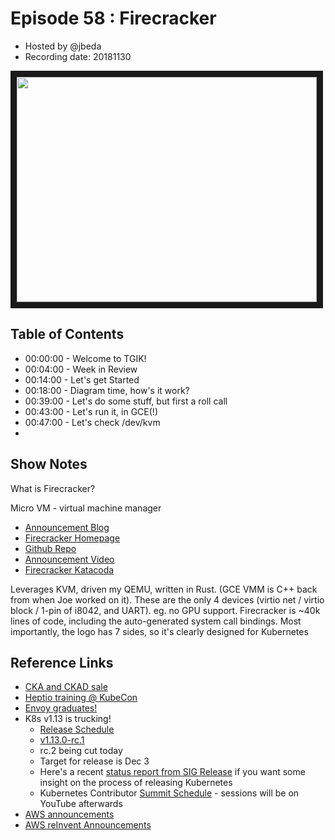# Episode 58 : Firecracker

- Hosted by @jbeda 
- Recording date: 20181130


<!--- Thumbnailed embed of the video, n8Xo_ghCIOSY is the video id from the youtube url --->

<a href="https://www.youtube.com/watch?v=JU-zp1dTC58
" target="_blank"><img src="http://img.youtube.com/vi/JU-zp1dTC58/hqdefault.jpg" width="480" height="360" border="10" /></a>

## Table of Contents

- 00:00:00 - Welcome to TGIK!
- 00:04:00 - Week in Review
- 00:14:00 - Let's get Started
- 00:18:00 - Diagram time, how's it work?
- 00:39:00 - Let's do some stuff, but first a roll call
- 00:43:00 - Let's run it, in GCE(!)
- 00:47:00 - Let's check /dev/kvm
- 

## Show Notes

What is Firecracker?

Micro VM - virtual machine manager 
- [Announcement Blog](https://aws.amazon.com/blogs/aws/firecracker-lightweight-virtualization-for-serverless-computing/)
- [Firecracker Homepage](https://firecracker-microvm.github.io/)
- [Github Repo](https://github.com/firecracker-microvm/firecracker)
- [Announcement Video](https://www.youtube.com/watch?v=femopq3JWJg)
- [Firecracker Katacoda](https://www.katacoda.com/firecracker-microvm/scenarios/getting-started)

Leverages KVM, driven my QEMU, written in Rust. (GCE VMM is C++ back from when Joe worked on it). 
These are the only 4 devices (virtio net / virtio block / 1-pin of i8042, and UART). eg. no GPU support.
Firecracker is ~40k lines of code, including the auto-generated system call bindings. 
Most importantly, the logo has 7 sides, so it's clearly designed for Kubernetes

## Reference Links

* [CKA and CKAD sale](https://training.linuxfoundation.org/cyber-monday-2018/)
* [Heptio training @ KubeCon](https://www.eventbrite.com/e/intro-to-containers-and-kubernetes-seattle-tickets-50999092659)
* [Envoy graduates!](https://blog.envoyproxy.io/envoy-graduates-a6f71879852e)
* K8s v1.13 is trucking!
  * [Release Schedule](https://github.com/kubernetes/sig-release/blob/master/releases/release-1.13/README.md)
  * [v1.13.0-rc.1](https://github.com/kubernetes/kubernetes/releases/tag/v1.13.0-rc.1)
  * rc.2 being cut today
  * Target for release is Dec 3
  * Here's a recent [status report from SIG Release](https://docs.google.com/presentation/d/1WtmoYP1Ay9hq2XuPEBQRVorH5pilJ6829qyQD5qWmwY/edit#slide=id.g49787566b6_0_0) if you want some insight on the process of releasing Kubernetes
  * Kubernetes Contributor [Summit Schedule](https://github.com/kubernetes/community/tree/master/events/2018/12-contributor-summit) - sessions will be on YouTube afterwards 
* [AWS announcements](https://aws.amazon.com/about-aws/whats-new/2018/)
* [AWS reInvent Announcements](https://aws.amazon.com/new/reinvent/)
